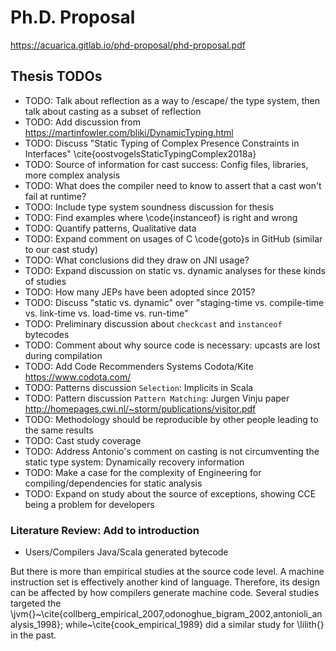 
# Ph.D. Proposal

<https://acuarica.gitlab.io/phd-proposal/phd-proposal.pdf>

## Thesis TODOs

* TODO: Talk about reflection as a way to /escape/ the type system, then talk about casting as a subset of reflection
* TODO: Add discussion from <https://martinfowler.com/bliki/DynamicTyping.html>
* TODO: Discuss "Static Typing of Complex Presence Constraints in Interfaces" \cite{oostvogelsStaticTypingComplex2018a}
* TODO: Source of information for cast success: Config files, libraries, more complex analysis
* TODO: What does the compiler need to know to assert that a cast won't fail at runtime?
* TODO: Include type system soundness discussion for thesis
* TODO: Find examples where \code{instanceof} is right and wrong
* TODO: Quantify patterns, Qualitative data
* TODO: Expand comment on usages of C \code{goto}s in GitHub (similar to our cast study)
* TODO: What conclusions did they draw on JNI usage?
* TODO: Expand discussion on static vs. dynamic analyses for these kinds of studies
* TODO: How many JEPs have been adopted since 2015?
* TODO: Discuss "static vs. dynamic" over "staging-time vs. compile-time vs. link-time vs. load-time vs. run-time"
* TODO: Preliminary discussion about `checkcast` and `instanceof` bytecodes
* TODO: Comment about why source code is necessary: upcasts are lost during compilation
* TODO: Add Code Recommenders Systems Codota/Kite https://www.codota.com/
* TODO: Patterns discussion `Selection`: Implicits in Scala
* TODO: Pattern discussion `Pattern Matching`: Jurgen Vinju paper <http://homepages.cwi.nl/~storm/publications/visitor.pdf>
* TODO: Methodology should be reproducible by other people leading to the same results
* TODO: Cast study coverage
* TODO: Address Antonio's comment on casting is not circumventing the static type system: Dynamically recovery information
* TODO: Make a case for the complexity of Engineering for compiling/dependencies for static analysis
* TODO: Expand on study about the source of exceptions, showing CCE being a problem for developers

### Literature Review: Add to introduction

* Users/Compilers Java/Scala generated bytecode

But there is more than empirical studies at the source code level.
A machine instruction set is effectively another kind of language.
Therefore, its design can be affected by how compilers generate machine code.
Several studies targeted the \jvm{}~\cite{collberg_empirical_2007,odonoghue_bigram_2002,antonioli_analysis_1998}; while~\cite{cook_empirical_1989} did a similar study for \lilith{} in the past.